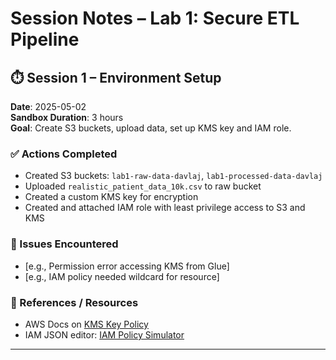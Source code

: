 # Session Notes – Lab 1: Secure ETL Pipeline

## ⏱️ Session 1 – Environment Setup

**Date**: 2025-05-02  
**Sandbox Duration**: 3 hours  
**Goal**: Create S3 buckets, upload data, set up KMS key and IAM role.

### ✅ Actions Completed
- Created S3 buckets: `lab1-raw-data-davlaj`, `lab1-processed-data-davlaj`
- Uploaded `realistic_patient_data_10k.csv` to raw bucket
- Created a custom KMS key for encryption
- Created and attached IAM role with least privilege access to S3 and KMS

### 🧩 Issues Encountered
- [e.g., Permission error accessing KMS from Glue]
- [e.g., IAM policy needed wildcard for resource]

### 📎 References / Resources
- AWS Docs on [KMS Key Policy](https://docs.aws.amazon.com/kms/latest/developerguide/key-policies.html)
- IAM JSON editor: [IAM Policy Simulator](https://policysim.aws.amazon.com)

---
